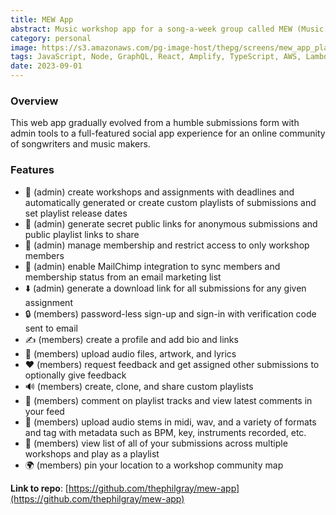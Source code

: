 ```yaml
---
title: MEW App
abstract: Music workshop app for a song-a-week group called MEW (Music Every Week).
category: personal
image: https://s3.amazonaws.com/pg-image-host/thepg/screens/mew_app_player.png
tags: JavaScript, Node, GraphQL, React, Amplify, TypeScript, AWS, Lambda, AppSync, Cognito, S3, Fargate, SSM, Gatsby, Serverless, Audio
date: 2023-09-01
---
```


### Overview

This web app gradually evolved from a humble submissions form with admin tools to a full-featured social app experience for an online community of songwriters and music makers.

### Features

- 🎹 (admin) create workshops and assignments with deadlines and automatically generated or create custom playlists of submissions and set playlist release dates
- 🔗 (admin) generate secret public links for anonymous submissions and public playlist links to share
- 🔐 (admin) manage membership and restrict access to only workshop members
- 📧 (admin) enable MailChimp integration to sync members and membership status from an email marketing list
- ⬇️ (admin) generate a download link for all submissions for any given assignment
- 🔒 (members) password-less sign-up and sign-in with verification code sent to email
- ✍️ (members) create a profile and add bio and links
- 📂 (members) upload audio files, artwork, and lyrics
- ❤️ (members) request feedback and get assigned other submissions to optionally give feedback
- 🔊 (members) create, clone, and share custom playlists
- 📢 (members) comment on playlist tracks and view latest comments in your feed
- 🎺 (members) upload audio stems in midi, wav, and a variety of formats and tag with metadata such as BPM, key, instruments recorded, etc.
- 🎼 (members) view list of all of your submissions across multiple workshops and play as a playlist
- 🌍 (members) pin your location to a workshop community map

**Link to repo**: [https://github.com/thephilgray/mew-app](https://github.com/thephilgray/mew-app)
